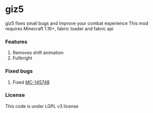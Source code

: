 # giz5
giz5 fixes small bugs and improve your combat experience
This mod requires Minecraft 1.16+, fabric loader and fabric api

### Features
1. Removes shift animation
2. Fullbright

### Fixed bugs
1. Fixed [MC-145748](https://bugs.mojang.com/browse/MC-145748)

### License
This code is under LGPL v3 license
